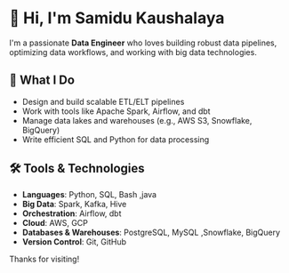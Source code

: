 # 👋 Hi, I'm Samidu Kaushalaya

I'm a passionate **Data Engineer** who loves building robust data pipelines, optimizing data workflows, and working with big data technologies.

## 🚀 What I Do

- Design and build scalable ETL/ELT pipelines
- Work with tools like Apache Spark, Airflow, and dbt
- Manage data lakes and warehouses (e.g., AWS S3, Snowflake, BigQuery)
- Write efficient SQL and Python for data processing

## 🛠️ Tools & Technologies

- **Languages**: Python, SQL, Bash ,java
- **Big Data**: Spark, Kafka, Hive
- **Orchestration**: Airflow, dbt
- **Cloud**: AWS, GCP
- **Databases & Warehouses**: PostgreSQL, MySQL ,Snowflake, BigQuery
- **Version Control**: Git, GitHub



Thanks for visiting!

